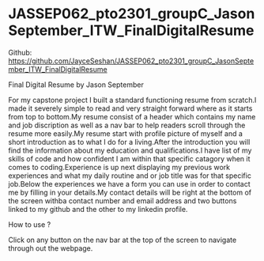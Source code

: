 # JASSEP062_pto2301_groupC_JasonSeptember_ITW_FinalDigitalResume

Github: https://github.com/JayceSeshan/JASSEP062_pto2301_groupC_JasonSeptember_ITW_FinalDigitalResume

Final Digital Resume by Jason September

For my capstone project I built a standard functioning resume from scratch.I made it severely simple to read and very straight forward where as it starts from top to bottom.My resume consist of a header which contains my name and job discription as well as a nav bar to help readers scroll through the resume more easily.My resume start with profile picture of myself and a short introduction as to what I do for a living.After the introduction you will find the information about my education and qualifications.I have list of my skills of code and how confident I am within that specific catagory when it comes to coding.Experience is up next displaying my previous work experiences and what my daily routine and or job title was for that specific job.Below the experiences we have a form you can use in order to contact me by filling in your details.My contact details will be right at the bottom of the screen withba contact number and email address and two buttons linked to my github and the other to my linkedin profile.

How to use ?

Click on any button on the nav bar at the top of the screen to navigate through out the webpage. 
